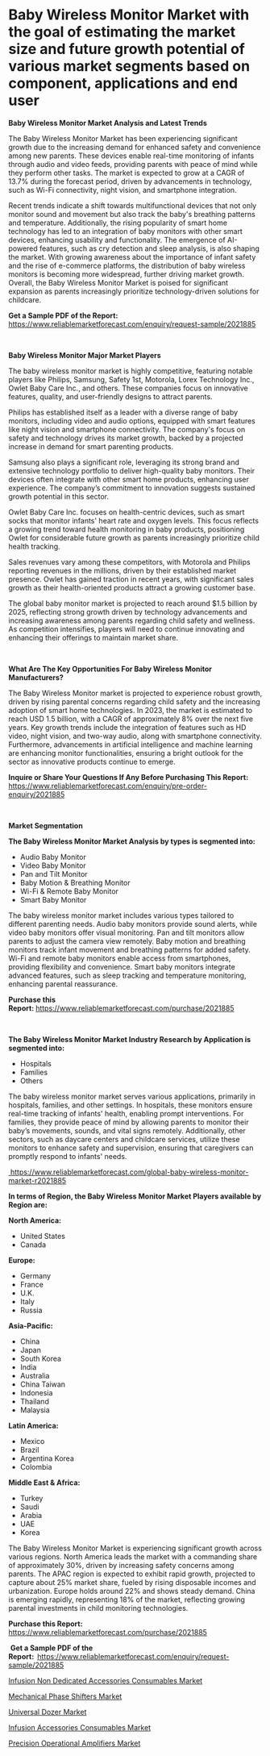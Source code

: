 <p><h1>Baby Wireless Monitor Market with the goal of estimating the market size and future growth potential of various market segments based on component, applications and end user</h1></p><p><strong>Baby Wireless Monitor Market Analysis and Latest Trends</strong></p>
<p><p>The Baby Wireless Monitor Market has been experiencing significant growth due to the increasing demand for enhanced safety and convenience among new parents. These devices enable real-time monitoring of infants through audio and video feeds, providing parents with peace of mind while they perform other tasks. The market is expected to grow at a CAGR of 13.7% during the forecast period, driven by advancements in technology, such as Wi-Fi connectivity, night vision, and smartphone integration.</p><p>Recent trends indicate a shift towards multifunctional devices that not only monitor sound and movement but also track the baby's breathing patterns and temperature. Additionally, the rising popularity of smart home technology has led to an integration of baby monitors with other smart devices, enhancing usability and functionality. The emergence of AI-powered features, such as cry detection and sleep analysis, is also shaping the market. With growing awareness about the importance of infant safety and the rise of e-commerce platforms, the distribution of baby wireless monitors is becoming more widespread, further driving market growth. Overall, the Baby Wireless Monitor Market is poised for significant expansion as parents increasingly prioritize technology-driven solutions for childcare.</p></p>
<p><strong>Get a Sample PDF of the Report:&nbsp;</strong> <a href="https://www.reliablemarketforecast.com/enquiry/request-sample/2021885?utm_campaign=1080&utm_medium=2&utm_source=Github&utm_content=ia&utm_term=28102024&utm_id=baby-wireless-monitor">https://www.reliablemarketforecast.com/enquiry/request-sample/2021885</a></p>
<p>&nbsp;</p>
<p><strong>Baby Wireless Monitor Major Market Players</strong></p>
<p><p>The baby wireless monitor market is highly competitive, featuring notable players like Philips, Samsung, Safety 1st, Motorola, Lorex Technology Inc., Owlet Baby Care Inc., and others. These companies focus on innovative features, quality, and user-friendly designs to attract parents.</p><p>Philips has established itself as a leader with a diverse range of baby monitors, including video and audio options, equipped with smart features like night vision and smartphone connectivity. The company's focus on safety and technology drives its market growth, backed by a projected increase in demand for smart parenting products.</p><p>Samsung also plays a significant role, leveraging its strong brand and extensive technology portfolio to deliver high-quality baby monitors. Their devices often integrate with other smart home products, enhancing user experience. The company’s commitment to innovation suggests sustained growth potential in this sector.</p><p>Owlet Baby Care Inc. focuses on health-centric devices, such as smart socks that monitor infants' heart rate and oxygen levels. This focus reflects a growing trend toward health monitoring in baby products, positioning Owlet for considerable future growth as parents increasingly prioritize child health tracking.</p><p>Sales revenues vary among these competitors, with Motorola and Philips reporting revenues in the millions, driven by their established market presence. Owlet has gained traction in recent years, with significant sales growth as their health-oriented products attract a growing customer base.</p><p>The global baby monitor market is projected to reach around $1.5 billion by 2025, reflecting strong growth driven by technology advancements and increasing awareness among parents regarding child safety and wellness. As competition intensifies, players will need to continue innovating and enhancing their offerings to maintain market share.</p></p>
<p>&nbsp;</p>
<p><strong>What Are The Key Opportunities For Baby Wireless Monitor Manufacturers?</strong></p>
<p><p>The Baby Wireless Monitor market is projected to experience robust growth, driven by rising parental concerns regarding child safety and the increasing adoption of smart home technologies. In 2023, the market is estimated to reach USD 1.5 billion, with a CAGR of approximately 8% over the next five years. Key growth trends include the integration of features such as HD video, night vision, and two-way audio, along with smartphone connectivity. Furthermore, advancements in artificial intelligence and machine learning are enhancing monitor functionalities, ensuring a bright outlook for the sector as innovative products continue to emerge.</p></p>
<p><strong>Inquire or Share Your Questions If Any Before Purchasing This Report:</strong> <a href="https://www.reliablemarketforecast.com/enquiry/pre-order-enquiry/2021885?utm_campaign=1080&utm_medium=2&utm_source=Github&utm_content=ia&utm_term=28102024&utm_id=baby-wireless-monitor">https://www.reliablemarketforecast.com/enquiry/pre-order-enquiry/2021885</a></p>
<p>&nbsp;</p>
<p><strong>Market Segmentation</strong></p>
<p><strong>The Baby Wireless Monitor Market Analysis by types is segmented into:</strong></p>
<p><ul><li>Audio Baby Monitor</li><li>Video Baby Monitor</li><li>Pan and Tilt Monitor</li><li>Baby Motion & Breathing Monitor</li><li>Wi-Fi & Remote Baby Monitor</li><li>Smart Baby Monitor</li></ul></p>
<p><p>The baby wireless monitor market includes various types tailored to different parenting needs. Audio baby monitors provide sound alerts, while video baby monitors offer visual monitoring. Pan and tilt monitors allow parents to adjust the camera view remotely. Baby motion and breathing monitors track infant movement and breathing patterns for added safety. Wi-Fi and remote baby monitors enable access from smartphones, providing flexibility and convenience. Smart baby monitors integrate advanced features, such as sleep tracking and temperature monitoring, enhancing parental reassurance.</p></p>
<p><strong>Purchase this Report:&nbsp;</strong><a href="https://www.reliablemarketforecast.com/purchase/2021885?utm_campaign=1080&utm_medium=2&utm_source=Github&utm_content=ia&utm_term=28102024&utm_id=baby-wireless-monitor">https://www.reliablemarketforecast.com/purchase/2021885</a></p>
<p>&nbsp;</p>
<p><strong>The Baby Wireless Monitor Market Industry Research by Application is segmented into:</strong></p>
<p><ul><li>Hospitals</li><li>Families</li><li>Others</li></ul></p>
<p><p>The baby wireless monitor market serves various applications, primarily in hospitals, families, and other settings. In hospitals, these monitors ensure real-time tracking of infants' health, enabling prompt interventions. For families, they provide peace of mind by allowing parents to monitor their baby’s movements, sounds, and vital signs remotely. Additionally, other sectors, such as daycare centers and childcare services, utilize these monitors to enhance safety and supervision, ensuring that caregivers can promptly respond to infants' needs.</p></p>
<p><a href="https://www.reliablemarketforecast.com/global-baby-wireless-monitor-market-r2021885?utm_campaign=1080&utm_medium=2&utm_source=Github&utm_content=ia&utm_term=28102024&utm_id=baby-wireless-monitor">&nbsp;https://www.reliablemarketforecast.com/global-baby-wireless-monitor-market-r2021885</a></p>
<p><strong>In terms of Region, the Baby Wireless Monitor Market Players available by Region are:</strong></p>
<p>
    <p> <strong> North America: </strong>
        <ul>
            <li>United States</li>
            <li>Canada</li>
        </ul>
        </p> 
    <p> <strong> Europe: </strong>
        <ul>
            <li>Germany</li>
            <li>France</li>
            <li>U.K.</li>
            <li>Italy</li>
            <li>Russia</li>
        </ul>
        </p> 
    <p> <strong> Asia-Pacific: </strong>
        <ul>
            <li>China</li>
            <li>Japan</li>
            <li>South Korea</li>
            <li>India</li>
            <li>Australia</li>
            <li>China Taiwan</li>
            <li>Indonesia</li>
            <li>Thailand</li>
            <li>Malaysia</li>
        </ul>
        </p> 
    <p> <strong> Latin America: </strong>
        <ul>
            <li>Mexico</li>
            <li>Brazil</li>
            <li>Argentina Korea</li>
            <li>Colombia</li>
        </ul>
        </p> 
    <p> <strong> Middle East & Africa: </strong>
        <ul>
            <li>Turkey</li>
            <li>Saudi</li>
            <li>Arabia</li>
            <li>UAE</li>
            <li>Korea</li>
        </ul>
    </p>
    </p>
<p><p>The Baby Wireless Monitor Market is experiencing significant growth across various regions. North America leads the market with a commanding share of approximately 30%, driven by increasing safety concerns among parents. The APAC region is expected to exhibit rapid growth, projected to capture about 25% market share, fueled by rising disposable incomes and urbanization. Europe holds around 22% and shows steady demand. China is emerging rapidly, representing 18% of the market, reflecting growing parental investments in child monitoring technologies.</p></p>
<p><strong>Purchase this Report: </strong><a href="https://www.reliablemarketforecast.com/purchase/2021885?utm_campaign=1080&utm_medium=2&utm_source=Github&utm_content=ia&utm_term=28102024&utm_id=baby-wireless-monitor">https://www.reliablemarketforecast.com/purchase/2021885</a></p>
<p>&nbsp;<strong>Get a Sample PDF of the Report:&nbsp;&nbsp;</strong><a href="https://www.reliablemarketforecast.com/enquiry/request-sample/2021885?utm_campaign=1080&utm_medium=2&utm_source=Github&utm_content=ia&utm_term=28102024&utm_id=baby-wireless-monitor">https://www.reliablemarketforecast.com/enquiry/request-sample/2021885</a></p>
<p><strong></strong></p>
<p><p><a href="https://github.com/iva0ei4r/Market-Research-Report-List-1/blob/main/infusion-non-dedicated-accessories-consumables-market.md?utm_campaign=1080&utm_medium=2&utm_source=Github&utm_content=ia&utm_term=28102024&utm_id=baby-wireless-monitor">Infusion Non Dedicated Accessories Consumables Market</a></p><p><a href="https://www.linkedin.com/pulse/pioneering-growth-analyzing-global-mechanical-phase-shifters-kzhwe?utm_campaign=1080&utm_medium=2&utm_source=Github&utm_content=ia&utm_term=28102024&utm_id=baby-wireless-monitor">Mechanical Phase Shifters Market</a></p><p><a href="https://issuu.com/reportprime-2/docs/universal-dozer-market-size-2030.pp_03ddacb2ac92e4?utm_campaign=1080&utm_medium=2&utm_source=Github&utm_content=ia&utm_term=28102024&utm_id=baby-wireless-monitor">Universal Dozer Market</a></p><p><a href="https://github.com/gdfhhhj/Market-Research-Report-List-6/blob/main/infusion-accessories-consumables-market.md?utm_campaign=1080&utm_medium=2&utm_source=Github&utm_content=ia&utm_term=28102024&utm_id=baby-wireless-monitor">Infusion Accessories Consumables Market</a></p><p><a href="https://www.linkedin.com/pulse/global-precision-operational-amplifiers-market-product-os6xf?utm_campaign=1080&utm_medium=2&utm_source=Github&utm_content=ia&utm_term=28102024&utm_id=baby-wireless-monitor">Precision Operational Amplifiers Market</a></p></p>
